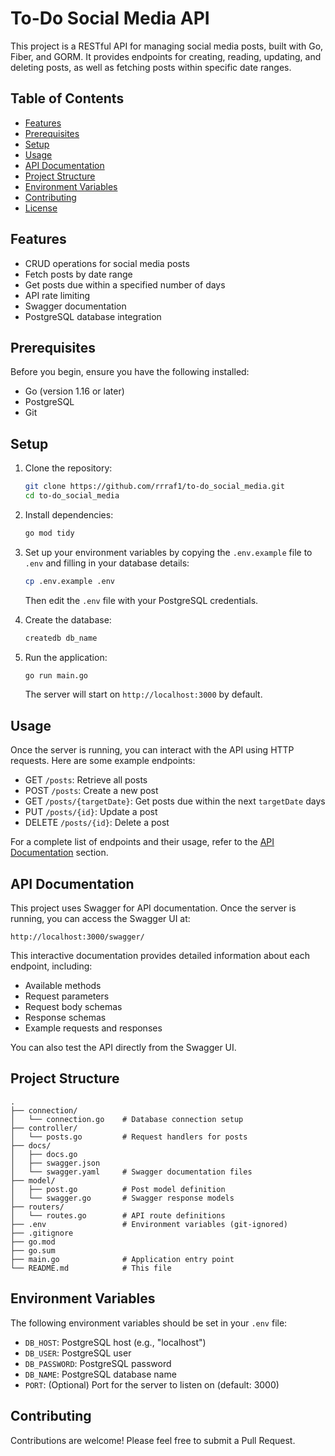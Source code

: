 
# To-Do Social Media API

This project is a RESTful API for managing social media posts, built with Go, Fiber, and GORM. It provides endpoints for creating, reading, updating, and deleting posts, as well as fetching posts within specific date ranges.

## Table of Contents

- [Features](#features)
- [Prerequisites](#prerequisites)
- [Setup](#setup)
- [Usage](#usage)
- [API Documentation](#api-documentation)
- [Project Structure](#project-structure)
- [Environment Variables](#environment-variables)
- [Contributing](#contributing)
- [License](#license)

## Features

- CRUD operations for social media posts
- Fetch posts by date range
- Get posts due within a specified number of days
- API rate limiting
- Swagger documentation
- PostgreSQL database integration

## Prerequisites

Before you begin, ensure you have the following installed:

- Go (version 1.16 or later)
- PostgreSQL
- Git

## Setup

1. Clone the repository:

   ```bash
   git clone https://github.com/rrraf1/to-do_social_media.git
   cd to-do_social_media
   ```

2. Install dependencies:

   ```bash
   go mod tidy
   ```

3. Set up your environment variables by copying the `.env.example` file to `.env` and filling in your database details:

   ```bash
   cp .env.example .env
   ```

   Then edit the `.env` file with your PostgreSQL credentials.

4. Create the database:

   ```bash
   createdb db_name
   ```

5. Run the application:

   ```bash
   go run main.go
   ```

   The server will start on `http://localhost:3000` by default.

## Usage

Once the server is running, you can interact with the API using HTTP requests. Here are some example endpoints:

- GET `/posts`: Retrieve all posts
- POST `/posts`: Create a new post
- GET `/posts/{targetDate}`: Get posts due within the next `targetDate` days
- PUT `/posts/{id}`: Update a post
- DELETE `/posts/{id}`: Delete a post

For a complete list of endpoints and their usage, refer to the [API Documentation](#api-documentation) section.

## API Documentation

This project uses Swagger for API documentation. Once the server is running, you can access the Swagger UI at:

```
http://localhost:3000/swagger/
```

This interactive documentation provides detailed information about each endpoint, including:

- Available methods
- Request parameters
- Request body schemas
- Response schemas
- Example requests and responses

You can also test the API directly from the Swagger UI.

## Project Structure

```
.
├── connection/
│   └── connection.go    # Database connection setup
├── controller/
│   └── posts.go         # Request handlers for posts
├── docs/
│   ├── docs.go
│   ├── swagger.json
│   └── swagger.yaml     # Swagger documentation files
├── model/
│   ├── post.go          # Post model definition
│   └── swagger.go       # Swagger response models
├── routers/
│   └── routes.go        # API route definitions
├── .env                 # Environment variables (git-ignored)
├── .gitignore
├── go.mod
├── go.sum
├── main.go              # Application entry point
└── README.md            # This file
```

## Environment Variables

The following environment variables should be set in your `.env` file:

- `DB_HOST`: PostgreSQL host (e.g., "localhost")
- `DB_USER`: PostgreSQL user
- `DB_PASSWORD`: PostgreSQL password
- `DB_NAME`: PostgreSQL database name
- `PORT`: (Optional) Port for the server to listen on (default: 3000)

## Contributing

Contributions are welcome! Please feel free to submit a Pull Request.